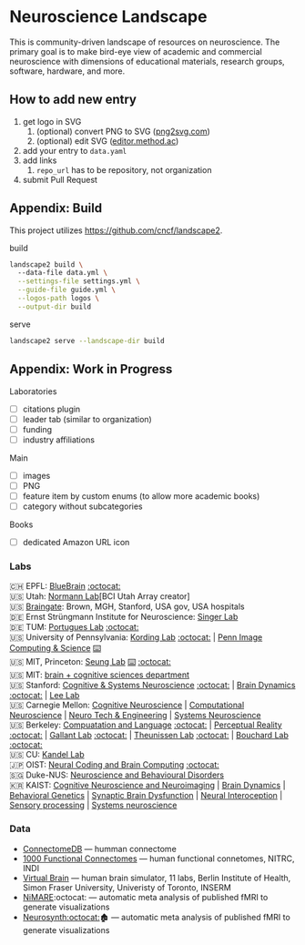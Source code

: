 # Neuroscience Landscape

This is community-driven landscape of resources on neuroscience.
The primary goal is to make bird-eye view of academic and commercial neuroscience
with dimensions of educational materials, research groups, software, hardware, and more.

## How to add new entry

1. get logo in SVG
   1. (optional) convert PNG to SVG ([png2svg.com](https://png2svg.com/#google_vignette))
   2. (optional) edit SVG ([editor.method.ac](https://editor.method.ac))
2. add your entry to `data.yaml`
3. add links
   1. `repo_url` has to be repository, not organization
4. submit Pull Request

## Appendix: Build

This project utilizes https://github.com/cncf/landscape2.

build
```bash
landscape2 build \                    
  --data-file data.yml \
  --settings-file settings.yml \
  --guide-file guide.yml \
  --logos-path logos \
  --output-dir build
```

serve
```bash
landscape2 serve --landscape-dir build
```

## Appendix: Work in Progress

Laboratories
- [ ] citations plugin
- [ ] leader tab (similar to organization)
- [ ] funding
- [ ] industry affiliations

Main
- [ ] images
- [ ] PNG
- [ ] feature item by custom enums (to allow more academic books)
- [ ] category without subcategories

Books
- [ ] dedicated Amazon URL icon

### Labs
🇨🇭 EPFL: [BlueBrain](https://www.epfl.ch/research/domains/bluebrain/) [:octocat:](https://github.com/BlueBrain)  
🇺🇸 Utah: [Normann Lab](https://neuroscience.med.utah.edu/faculty/normann.php)[BCI Utah Array creator]  
🇺🇸 [Braingate](https://www.braingate.org): Brown, MGH, Stanford, USA gov, USA hospitals  
🇩🇪 Ernst Strüngmann Institute for Neuroscience: [Singer Lab](https://www.esi-frankfurt.de/research/singer-lab/)  
🇩🇪 TUM: [Portugues Lab](http://www.portugueslab.com) [:octocat:](https://github.com/portugueslab)  
🇺🇸 University of Pennsylvania: [Kording Lab](www.kordinglab.com) [:octocat:](https://github.com/KordingLab) | [Penn Image Computing & Science](www.picsl.upenn.edu) [:keyboard:](http://picsl.upenn.edu/software/)  
🇺🇸 MIT, Princeton: [Seung Lab](https://seunglab.org/) [:keyboard:](https://seunglab.org/software/) [:octocat:](https://github.com/seung-lab)  
🇺🇸 MIT: [brain + cognitive sciences department](https://bcs.mit.edu/)  
🇺🇸 Stanford: [Cognitive & Systems Neuroscience](https://med.stanford.edu/scsnl/about1.html) [:octocat:](https://github.com/scsnl) | [Brain Dynamics](https://web.stanford.edu/group/bdl/) [:octocat:](https://github.com/braindynamicslab) | [Lee Lab](https://llab.stanford.edu/index.html)  
🇺🇸 Carnegie Mellon: [Cognitive Neuroscience](https://www.cmu.edu/ni/research/cognitive-neuroscience.html) | [Computational Neuroscience](https://www.cmu.edu/ni/research/computational-neuroscience.html) | [Neuro Tech & Engineering](https://www.cmu.edu/ni/research/neuro-tech-and-engineering.html) | [Systems Neuroscience](https://www.cmu.edu/ni/research/systems-neuroscience.html)  
🇺🇸 Berkeley: [Compuatation and Language](http://colala.berkeley.edu/) [:octocat:](https://github.com/piantado) | [Perceptual Reality](http://www.emilyacooper.org/index.html) [:octocat:](https://github.com/eacooper) | [Gallant Lab](https://www.gallantlab.org) [:octocat:](https://github.com/gallantlab) | [Theunissen Lab](http://theunissen.berkeley.edu) [:octocat:](https://github.com/theunissenlab) | [Bouchard Lab](https://bouchardlab.lbl.gov/) [:octocat:](https://github.com/BouchardLab)  
🇺🇸 CU: [Kandel Lab](https://www.biochem.cuimc.columbia.edu/research-labs/kandel-lab)  
🇯🇵 OIST: [Neural Coding and Brain Computing](https://groups.oist.jp/ncbc) [:octocat:](https://github.com/oist-ncbc)  
🇸🇬 Duke-NUS: [Neuroscience and Behavioural Disorders](https://www.duke-nus.edu.sg/nbd)  
🇰🇷 KAIST: [Cognitive Neuroscience and Neuroimaging](http://ibrain.kaist.ac.kr/) | [Brain Dynamics](http://raphe.kaist.ac.kr/index.htm) | [Behavioral Genetics](https://sites.google.com/site/bglabkorea/) | [Synaptic Brain Dysfunction](http://molneuro.kaist.ac.kr/contents/) | [Neural Interoception](https://www.suhlab-neuralinteroception.kaist.ac.kr/) | [Sensory processing](https://sites.google.com/site/leelab2013/) | [Systems neuroscience](https://sites.google.com/site/systemsneurolaboratory/)  


### Data

* [ConnectomeDB](https://db.humanconnectome.org) — humman connectome 
* [1000 Functional Connectomes](https://fcon_1000.projects.nitrc.org/) — human functional connetomes, NITRC, INDI 
* [Virtual Brain](http://thevirtualbrain.org) — human brain simulator, 11 labs, Berlin Institute of Health, Simon Fraser University, Univeristy of Toronto, INSERM
* [NiMARE](https://github.com/neurostuff/NiMARE):octocat: — automatic meta analysis of published fMRI to generate visualizations
* [Neurosynth](https://neurosynth.org)[:octocat:](https://github.com/neurosynth/neurosynth)🏚️ — automatic meta analysis of published fMRI to generate visualizations
